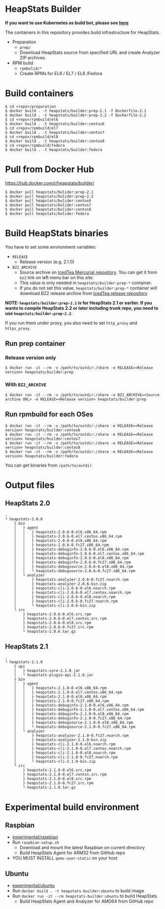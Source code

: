 # HeapStats Builder

**If you want to use Kubernetes as build bot, please see [here](https://github.com/HeapStats/heapstats-builder/blob/master/k8s)**

The containers in this repository provides build infrastructure for HeapStats.

* Preparation
    * `prep/`
    * Download HeapStats source from specified URL and create Analyzer ZIP archives.
* RPM bulid
    * `rpmbulid/*`
    * Create RPMs for EL6 / EL7 / EL8 /Fedora

# Build containers

```
$ cd <repo>/preparation
$ docker build . -t heapstats/builder:prep-2.1 -f Dockerfile-2.1
$ docker build . -t heapstats/builder:prep-2.2 -f Dockerfile-2.2
$ cd <repo>/rpmbuild/el6
$ docker build . -t heapstats/builder:centos6
$ cd <repo>/rpmbuild/el7
$ docker build . -t heapstats/builder:centos7
$ cd <repo>/rpmbuild/el8
$ docker build . -t heapstats/builder:centos8
$ cd <repo>/rpmbuild/fedora
$ docker build . -t heapstats/builder:fedora
```

# Pull from Docker Hub

https://hub.docker.com/r/heapstats/builder/

```
$ docker pull heapstats/bulider:prep-2.1
$ docker pull heapstats/bulider:prep-2.2
$ docker pull heapstats/bulider:centos6
$ docker pull heapstats/bulider:centos7
$ docker pull heapstats/bulider:centos8
$ docker pull heapstats/bulider:fedora
```

# Build HeapStats binaries

You have to set some environment variables:

* `RELEASE`
    * Release version (e.g. 2.1.0)
* `BZ2_ARCHIVE`
    * Source archive on [IcedTea Mercurial repository](http://icedtea.wildebeest.org/hg/). You can get it from `bz2` link on left menu bar on this site.
    * This value is only needed in `heapstats/builder:prep-*` container.
    * If you do not set this value, `heapstats/builder:prep-*` container will download BZ2 release archive from [IcedTea release repository](http://icedtea.wildebeest.org/hg/release/)

**NOTE: `heapstats/builder:prep-2.1` is for HeapStats 2.1 or earlier. If you wanto to compile HeapStats 2.2 or later including trunk repo, you need to use `heapstats/builder:prep-2.2`.**

If you run them under proxy, you also need to set `http_proxy` and `https_proxy`.

## Run prep container

### Release version only

```
$ docker run -it --rm -v /path/to/outdir:/share -e RELEASE=<Release version> heapstats/builder:prep
```

### With `BZ2_ARCHIVE`
```
$ docker run -it --rm -v /path/to/outdir:/share -e BZ2_ARCHIVE=<Source archive URL> -e RELEASE=<Release version> heapstats/builder:prep
```

## Run rpmbuild for each OSes

```
$ docker run -it --rm -v /path/to/outdir:/share -e RELEASE=<Release version> heapstats/builder:centos6
$ docker run -it --rm -v /path/to/outdir:/share -e RELEASE=<Release version> heapstats/builder:centos7
$ docker run -it --rm -v /path/to/outdir:/share -e RELEASE=<Release version> heapstats/builder:centos8
$ docker run -it --rm -v /path/to/outdir:/share -e RELEASE=<Release version> heapstats/builder:fedora
```

You can get binaries from `/path/to/outdir`.

# Output files

## HeapStats 2.0

```
.
└ heapstats-2.0.6
    ├ bin
    │   ├ agent
    │   │   ├ heapstats-2.0.6-0.el6.x86_64.rpm
    │   │   ├ heapstats-2.0.6-0.el7.centos.x86_64.rpm
    │   │   ├ heapstats-2.0.6-0.el8.x86_64.rpm
    │   │   ├ heapstats-2.0.6-0.fc27.x86_64.rpm
    │   │   ├ heapstats-debuginfo-2.0.6-0.el6.x86_64.rpm
    │   │   ├ heapstats-debuginfo-2.0.6-0.el7.centos.x86_64.rpm
    │   │   ├ heapstats-debuginfo-2.0.6-0.el8.x86_64.rpm
    │   │   ├ heapstats-debuginfo-2.0.6-0.fc27.x86_64.rpm
    │   │   ├ heapstats-debugsource-2.0.6-0.el8.x86_64.rpm
    │   │   └ heapstats-debugsource-2.0.6-0.fc27.x86_64.rpm
    │   └ analyzer
    │       ├ heapstats-analyzer-2.0.6-0.fc27.noarch.rpm
    │       ├ heapstats-analyzer-2.0.6-bin.zip
    │       ├ heapstats-cli-2.0.6-0.el6.noarch.rpm
    │       ├ heapstats-cli-2.0.6-0.el7.centos.noarch.rpm
    │       ├ heapstats-cli-2.0.6-0.el8.noarch.rpm
    │       ├ heapstats-cli-2.0.6-0.fc27.noarch.rpm
    │       └ heapstats-cli-2.0.6-bin.zip
    └ src
        ├ heapstats-2.0.6-0.el6.src.rpm
        ├ heapstats-2.0.6-0.el7.centos.src.rpm
        ├ heapstats-2.0.6-0.el8.src.rpm
        ├ heapstats-2.0.6-0.fc27.src.rpm
        └ heapstats-2.0.6.tar.gz
```

## HeapStats 2.1

```
.
└ heapstats-2.1.0
    ├ api
    │   ├ heapstats-core-2.1.0.jar
    │   └ heapstats-plugin-api-2.1.0.jar
    ├ bin
    │   ├ agent
    │   │   ├ heapstats-2.1.0-0.el6.x86_64.rpm
    │   │   ├ heapstats-2.1.0-0.el7.centos.x86_64.rpm
    │   │   ├ heapstats-2.1.0-0.el8.x86_64.rpm
    │   │   ├ heapstats-2.1.0-0.fc27.x86_64.rpm
    │   │   ├ heapstats-debuginfo-2.1.0-0.el6.x86_64.rpm
    │   │   ├ heapstats-debuginfo-2.1.0-0.el7.centos.x86_64.rpm
    │   │   ├ heapstats-debuginfo-2.1.0-0.el8.x86_64.rpm
    │   │   ├ heapstats-debuginfo-2.1.0-0.fc27.x86_64.rpm
    │   │   ├ heapstats-debugsource-2.1.0-0.el8.x86_64.rpm
    │   │   └ heapstats-debugsource-2.1.0-0.fc27.x86_64.rpm
    │   └ analyzer
    │       ├ heapstats-analyzer-2.1.0-0.fc27.noarch.rpm
    │       ├ heapstats-analyzer-2.1.0-bin.zip
    │       ├ heapstats-cli-2.1.0-0.el6.noarch.rpm
    │       ├ heapstats-cli-2.1.0-0.el7.centos.noarch.rpm
    │       ├ heapstats-cli-2.1.0-0.el8.noarch.rpm
    │       ├ heapstats-cli-2.1.0-0.fc27.noarch.rpm
    │       └ heapstats-cli-2.1.0-bin.zip
    └ src
        ├ heapstats-2.1.0-0.el6.src.rpm
        ├ heapstats-2.1.0-0.el7.centos.src.rpm
        ├ heapstats-2.1.0-0.el8.src.rpm
        ├ heapstats-2.1.0-0.fc27.src.rpm
        └ heapstats-2.1.0.tar.gz
```

# Experimental build environment

## Raspbian

* [experimental/raspbian](experimental/raspbian)
* Run `raspbian-setup.sh`
    * Download and mount the latest Raspbian on current directory
    * Build HeapStats Agent for ARM32 from GitHub repo
* YOU MUST INSTALL `qemu-user-static` on your host

## Ubuntu

* [experimental/ubuntu](experimental/ubuntu)
* Run `docker build . -t heapstats-builder:ubuntu` to build image
* Run `docker run -it --rm heapstats-builder:ubuntu` to build HeapStats
    * Build HeapStats Agent and Analyzer for AMD64 from GitHub repo


